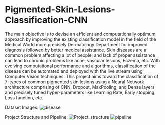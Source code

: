 # Pigmented-Skin-Lesions-Classification-CNN
The main objective is to devise an efficient and computationally optimum approach by improving the existing classification model in the field of the Medical World more precisely Dermatology Department for improved diagnosis followed by better medical assistance. Skin diseases are a common problem affecting a lot of people, and lack of proper assistance can lead to chronic problems like acne, vascular lesions, Eczema, etc. With evolving computational performance and algorithms, classification of the disease can be automated and deployed with the live stream using Computer Vision techniques. This project aims toward the classification of 7-types of common pigmented skin lesions using a Neural Network architecture comprising of CNN, Dropout, MaxPooling, and Dense layers and precisely tuned hyper-parameters like Learning Rate, Early stopping, Loss function, etc.

Dataset Images:
![disease](https://user-images.githubusercontent.com/55994140/175879289-8a0f086c-3a85-4617-89a7-5fe4f3783663.PNG)

Project Structure and Pipeline:
![Project_structure](https://user-images.githubusercontent.com/55994140/175879231-12979e00-3abf-416f-8a07-a48a4fe04837.png)
![pipeline](https://user-images.githubusercontent.com/55994140/175879263-60df26eb-6f8f-40f8-92f2-d383074b1a13.PNG)
